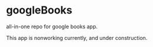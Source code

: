 # googleBooks
all-in-one repo for google books app.


This app is nonworking currently, and under construction.
